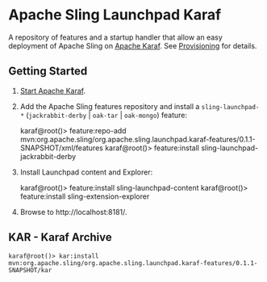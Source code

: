 Apache Sling Launchpad Karaf
============================

A repository of features and a startup handler that allow an easy deployment
of Apache Sling on [Apache Karaf](http://karaf.apache.org). See [Provisioning](http://karaf.apache.org/manual/latest/users-guide/provisioning.html) for details.

Getting Started
---------------

1) [Start Apache Karaf](http://karaf.apache.org/manual/latest/quick-start.html).

2) Add the Apache Sling features repository and install a `sling-launchpad-*` (`jackrabbit-derby` | `oak-tar` | `oak-mongo`) feature:

    karaf@root()> feature:repo-add mvn:org.apache.sling/org.apache.sling.launchpad.karaf-features/0.1.1-SNAPSHOT/xml/features
    karaf@root()> feature:install sling-launchpad-jackrabbit-derby

3) Install Launchpad content and Explorer:

    karaf@root()> feature:install sling-launchpad-content
    karaf@root()> feature:install sling-extension-explorer

4) Browse to http://localhost:8181/⁠.


KAR - Karaf Archive
-------------------

    karaf@root()> kar:install mvn:org.apache.sling/org.apache.sling.launchpad.karaf-features/0.1.1-SNAPSHOT/kar
